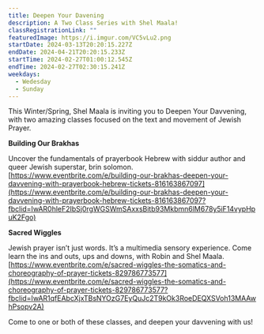 ```yaml
---
title: Deepen Your Davening
description: A Two Class Series with Shel Maala!
classRegistrationLink: ""
featuredImage: https://i.imgur.com/VC5vLu2.png
startDate: 2024-03-13T20:20:15.227Z
endDate: 2024-04-21T20:20:15.233Z
startTime: 2024-02-27T01:00:12.545Z
endTime: 2024-02-27T02:30:15.241Z
weekdays:
  - Wedesday
  - Sunday
---
```

<!--StartFragment-->

This Winter/Spring, Shel Maala is inviting you to Deepen Your Davvening, with two amazing classes focused on the text and movement of Jewish Prayer. 

**Building Our Brakhas** 

Uncover the fundamentals of prayerbook Hebrew with siddur author and queer Jewish superstar, brin solomon. [https://www.eventbrite.com/e/building-our-brakhas-deepen-your-davvening-with-prayerbook-hebrew-tickets-816163867097](https://www.eventbrite.com/e/building-our-brakhas-deepen-your-davvening-with-prayerbook-hebrew-tickets-816163867097?fbclid=IwAR0hleF2IbSj0rgWGSWmSAxxsBitb93Mkbmn6lM678y5iF14vypHpuK2Fgo) 

**Sacred Wiggles** 

Jewish prayer isn’t just words. It’s a multimedia sensory experience. Come learn the ins and outs, ups and downs, with Robin and Shel Maala. [https://www.eventbrite.com/e/sacred-wiggles-the-somatics-and-choreography-of-prayer-tickets-829786773577](https://www.eventbrite.com/e/sacred-wiggles-the-somatics-and-choreography-of-prayer-tickets-829786773577?fbclid=IwAR1qfEAbcXjxTBsNYOzG7EyQuJc2T9kOk3RoeDEQXSVoh13MAAwhPsopv2A)



Come to one or both of these classes, and deepen your davvening with us!

<!--EndFragment-->